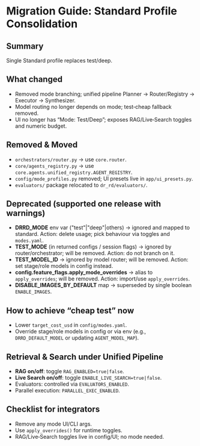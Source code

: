 # Migration Guide: Standard Profile Consolidation

## Summary
Single Standard profile replaces test/deep.

## What changed
- Removed mode branching; unified pipeline Planner → Router/Registry → Executor → Synthesizer.
- Model routing no longer depends on mode; test‑cheap fallback removed.
- UI no longer has “Mode: Test/Deep”; exposes RAG/Live‑Search toggles and numeric budget.

## Removed & Moved
- `orchestrators/router.py` → use `core.router`.
- `core/agents_registry.py` → use `core.agents.unified_registry.AGENT_REGISTRY`.
- `config/mode_profiles.py` removed; UI presets live in `app/ui_presets.py`.
- `evaluators/` package relocated to `dr_rd/evaluators/`.

## Deprecated (supported one release with warnings)
- **DRRD_MODE** env var ("test"|"deep"|others) → ignored and mapped to standard.
  Action: delete usage; pick behaviour via toggles and `modes.yaml`.
- **TEST_MODE** (in returned configs / session flags) → ignored by router/orchestrator; will be removed.
  Action: do not branch on it.
- **TEST_MODEL_ID** → ignored by model router; will be removed.
  Action: set stage/role models in config instead.
- **config.feature_flags.apply_mode_overrides** → alias to `apply_overrides`; will be removed.
  Action: import/use `apply_overrides`.
- **DISABLE_IMAGES_BY_DEFAULT** map → superseded by single boolean `ENABLE_IMAGES`.

## How to achieve “cheap test” now
- Lower `target_cost_usd` in `config/modes.yaml`.
- Override stage/role models in config or via env (e.g., `DRRD_DEFAULT_MODEL` or updating `AGENT_MODEL_MAP`).

## Retrieval & Search under Unified Pipeline
- **RAG on/off**: toggle `RAG_ENABLED=true|false`.
- **Live Search on/off**: toggle `ENABLE_LIVE_SEARCH=true|false`.
- Evaluators: controlled via `EVALUATORS_ENABLED`.
- Parallel execution: `PARALLEL_EXEC_ENABLED`.

## Checklist for integrators
- Remove any mode UI/CLI args.
- Use `apply_overrides()` for runtime toggles.
- RAG/Live‑Search toggles live in config/UI; no mode needed.
